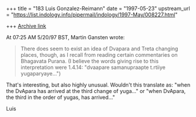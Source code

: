 +++
title = "183 Luis Gonzalez-Reimann"
date = "1997-05-23"
upstream_url = "https://list.indology.info/pipermail/indology/1997-May/008227.html"

+++
[Archive link](https://list.indology.info/pipermail/indology/1997-May/008227.html)

At 07:25 AM 5/20/97 BST, Martin Gansten wrote:

>There does seem to exist an idea of Dvapara and Treta changing places,
>though, as I recall from reading certain commentaries on Bhagavata Purana.
>(I believe the words giving rise to this interpretation were 1.4.14:
>"dvaapare samanupraapte t.rtiiye yugaparyaye...")


That's interesting, but also highly unusual.  Wouldn't this translate as:
"when the DvApara has arrived at the third change of yuga..." or "when
DvApara, the third in the order of yugas, has arrived..."


Luis






